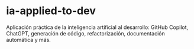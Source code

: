 # ia-applied-to-dev
Aplicación práctica de la inteligencia artificial al desarrollo: GitHub Copilot, ChatGPT, generación de código, refactorización, documentación automática y más.
